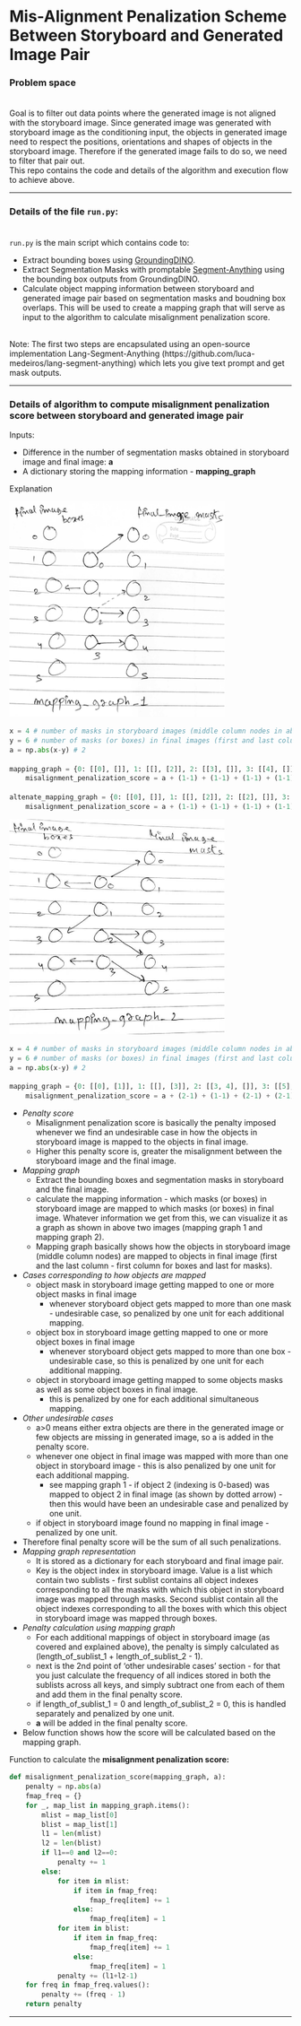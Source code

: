 # Mis-Alignment Penalization Scheme Between Storyboard and Generated Image Pair

### Problem space<br><br>
Goal is to filter out data points where the generated image is not aligned with the storyboard image. Since generated image was generated with storyboard image as the conditioning input, the objects in generated image need to respect the positions, orientations and shapes of objects in the storyboard image.
Therefore if the generated image fails to do so, we need to filter that pair out.
<br>
This repo contains the code and details of the algorithm and execution flow to achieve above.
<hr>

### Details of the file ``run.py``:<br><br>
``run.py`` is the main script which contains code to:
- Extract bounding boxes using [GroundingDINO](https://github.com/IDEA-Research/GroundingDINO).
- Extract Segmentation Masks with promptable [Segment-Anything](https://github.com/facebookresearch/segment-anything) using the bounding box outputs from GroundingDINO.
- Calculate object mapping information between storyboard and generated image pair based on segmentation masks and boudning box overlaps. This will be used to create a mapping graph that will serve as input to the algorithm to calculate misalignment penalization score.
<br>
Note: The first two steps are encapsulated using an open-source implementation Lang-Segment-Anything (https://github.com/luca-medeiros/lang-segment-anything) which lets you give text prompt and get mask outputs.
<hr>

### Details of algorithm to compute misalignment penalization score between storyboard and generated image pair

Inputs:

- Difference in the number of segmentation masks obtained in storyboard image and final image: **a**
- A dictionary storing the mapping information - **mapping_graph**

Explanation

<img src="./images/mapping_graph_1.png" alt="mapping_graph_1" height="384" width="384"/>

```python
x = 4 # number of masks in storyboard images (middle column nodes in above graph)
y = 6 # number of masks (or boxes) in final images (first and last column nodes)
a = np.abs(x-y) # 2

mapping_graph = {0: [[0], []], 1: [[], [2]], 2: [[3], []], 3: [[4], []]} 
	misalignment_penalization_score = a + (1-1) + (1-1) + (1-1) + (1-1) = 2

altenate_mapping_graph = {0: [[0], []], 1: [[], [2]], 2: [[2], []], 3: [[4], []]}
	misalignment_penalization_score = a + (1-1) + (1-1) + (1-1) + (1-1) + 1 = 3
```

<img src="./images/mapping_graph_2.png" alt="mapping_graph_2" height="384" width="384"/>

```python
x = 4 # number of masks in storyboard images (middle column nodes in above graph)
y = 6 # number of masks (or boxes) in final images (first and last column nodes)
a = np.abs(x-y) # 2

mapping_graph = {0: [[0], [1]], 1: [[], [3]], 2: [[3, 4], []], 3: [[5], [4]]} 
	misalignment_penalization_score = a + (2-1) + (1-1) + (2-1) + (2-1) + 2 = 7
```

- *Penalty score*
    - Misalignment penalization score is basically the penalty imposed whenever we find an undesirable case in how the objects in storyboard image is mapped to the objects in final image.
    - Higher this penalty score is, greater the misalignment between the storyboard image and the final image.
- *Mapping graph*
    - Extract the bounding boxes and segmentation masks in storyboard and the final image.
    - calculate the mapping information - which masks (or boxes) in storyboard image are mapped to which masks (or boxes) in final image. Whatever information we get from this, we can visualize it as a graph as shown in above two images (mapping graph 1 and mapping graph 2).
    - Mapping graph basically shows how the objects in storyboard image (middle column nodes) are mapped to objects in final image (first and the last column - first column for boxes and last for masks).
- *Cases corresponding to how objects are mapped*
    - object mask in storyboard image getting mapped to one or more object masks in final image
        - whenever storyboard object gets mapped to more than one mask - undesirable case, so penalized by one unit for each additional mapping.
    - object box in storyboard image getting mapped to one or more object boxes in final image
        - whenever storyboard object gets mapped to more than one box - undesirable case, so this is penalized by one unit for each additional mapping.
    - object in storyboard image getting mapped to some objects masks as well as some object boxes in final image.
        - this is penalized by one for each additional simultaneous mapping.
- *Other undesirable cases*
    - a>0 means either extra objects are there in the generated image or few objects are missing in generated image, so a is added in the penalty score.
    - whenever one object in final image was mapped with more than one object in storyboard image - this is also penalized by one unit for each additional mapping.
        - see mapping graph 1 - if object 2 (indexing is 0-based) was mapped to object 2 in final image (as shown by dotted arrow) - then this would have been an undesirable case and penalized by one unit.
    - if object in storyboard image found no mapping in final image - penalized by one unit.
- Therefore final penalty score will be the sum of all such penalizations.
- *Mapping graph representation*
    - It is stored as a dictionary for each storyboard and final image pair.
    - Key is the object index in storyboard image. Value is a list which contain two sublists - first sublist contains all object indexes corresponding to all the masks with which this object in storyboard image was mapped through masks. Second sublist contain all the object indexes corresponding to all the boxes with which this object in storyboard image was mapped through boxes.
- *Penalty calculation using mapping graph*
    - For each additional mappings of object in storyboard image (as covered and explained above), the penalty is simply calculated as (length_of_sublist_1 + length_of_sublist_2 - 1).
    - next is the 2nd point of ‘other undesirable cases’ section - for that you just calculate the frequency of all indices stored in both the sublists across all keys, and simply subtract one from each of them and add them in the final penalty score.
    - if length_of_sublist_1 = 0 and length_of_sublist_2 = 0, this is handled separately and penalized by one unit.
    - **a** will be added in the final penalty score.
- Below function shows how the score will be calculated based on the mapping graph.

Function to calculate the **misalignment penalization score:**

```python
def misalignment_penalization_score(mapping_graph, a):
    penalty = np.abs(a)
    fmap_freq = {}
    for _, map_list in mapping_graph.items():
        mlist = map_list[0]
        blist = map_list[1]
        l1 = len(mlist)
        l2 = len(blist)
        if l1==0 and l2==0:
            penalty += 1
        else:
            for item in mlist:
                if item in fmap_freq:
                    fmap_freq[item] += 1
                else:
                    fmap_freq[item] = 1
            for item in blist:
                if item in fmap_freq:
                    fmap_freq[item] += 1
                else:
                    fmap_freq[item] = 1
            penalty += (l1+l2-1)
    for freq in fmap_freq.values():
        penalty += (freq - 1)
    return penalty
```
<hr>
